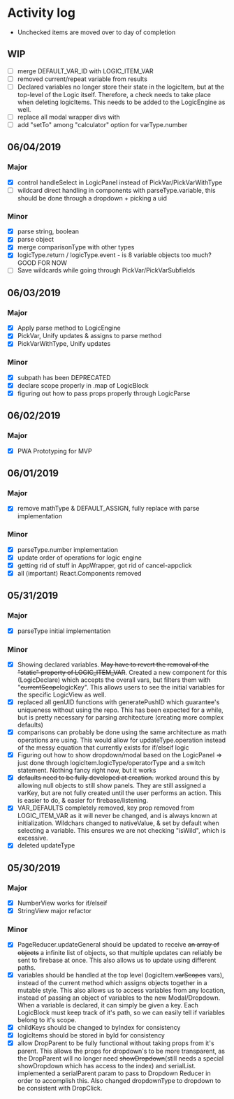 # Activity log
- Unchecked items are moved over to day of completion

## WIP
- [ ] merge DEFAULT_VAR_ID with LOGIC_ITEM_VAR
- [ ] removed current/repeat variable from results
- [ ] Declared variables no longer store their state in the logicItem, but at the top-level of the Logic itself. Therefore, a check needs to take place when deleting logicItems. This needs to be added to the LogicEngine as well.
- [ ] replace all modal wrapper divs with <Body>
- [ ] add "setTo" among "calculator" option for varType.number

## 06/04/2019
### Major
- [x] control handleSelect in LogicPanel instead of PickVar/PickVarWithType
- [ ] wildcard direct handling in components with parseType.variable, this should be done through a dropdown + picking a uid

### Minor
- [x] parse string, boolean
- [x] parse object
- [x] merge comparisonType with other types
- [x] logicType.return / logicType.event - is 8 variable objects too much? GOOD FOR NOW
- [ ] Save wildcards while going through PickVar/PickVarSubfields

## 06/03/2019
### Major
- [x] Apply parse method to LogicEngine
- [x] PickVar, Unify updates & assigns to parse method
- [x] PickVarWithType, Unify updates

### Minor
- [x] subpath has been DEPRECATED
- [x] declare scope properly in .map of LogicBlock
- [x] figuring out how to pass props properly through LogicParse

## 06/02/2019
### Major
- [x] PWA Prototyping for MVP

## 06/01/2019
### Major
- [x] remove mathType & DEFAULT_ASSIGN, fully replace with parse implementation

### Minor
- [x] parseType.number implementation
- [x] update order of operations for logic engine
- [x] getting rid of stuff in AppWrapper, got rid of cancel-appclick
- [x] all (important) React.Components removed

## 05/31/2019
### Major
- [x] parseType initial implementation

### Minor
- [x] Showing declared variables. ~~May have to revert the removal of the "static" property of LOGIC_ITEM_VAR~~. Created a new component for this (LogicDeclare) which accepts the overall vars, but filters them with "~~currentScope~~logicKey". This allows users to see the initial variables for the specific LogicView as well.
- [x] replaced all genUID functions with generatePushID which guarantee's uniqueness without using the repo. This has been expected for a while, but is pretty necessary for parsing architecture (creating more complex defaults)
- [x] comparisons can probably be done using the same architecture as math operations are using. This would allow for updateType.operation instead of the messy equation that currently exists for if/elseif logic
- [x] Figuring out how to show dropdown/modal based on the LogicPanel => just done through logicItem.logicType/operatorType and a switch statement. Nothing fancy right now, but it works
- [x] ~~defaults need to be fully developed at creation.~~ worked around this by allowing null objects to still show panels. They are still assigned a varKey, but are not fully created until the user performs an action. This is easier to do, & easier for firebase/listening.
- [x] VAR_DEFAULTS completely removed, key prop removed from LOGIC_ITEM_VAR as it will never be changed, and is always known at initialization. Wildchars changed to nativeValue, & set by default when selecting a variable. This ensures we are not checking "isWild", which is excessive.
- [x] deleted updateType

## 05/30/2019
### Major
- [x] NumberView works for if/elseif
- [x] StringView major refactor

### Minor
- [x] PageReducer.updateGeneral should be updated to receive ~~an array of objects~~ a infinite list of objects, so that multiple updates can reliably be sent to firebase at once. This also allows us to update using different paths.
- [x] variables should be handled at the top level (logicItem.~~varScopes~~ vars), instead of the current method which assigns objects together in a mutable style. This also allows us to access variables from any location, instead of passing an object of variables to the new Modal/Dropdown. When a variable is declared, it can simply be given a key. Each LogicBlock must keep track of it's path, so we can easily tell if variables belong to it's scope.
- [x] childKeys should be changed to byIndex for consistency
- [x] logicItems should be stored in byId for consistency
- [x] allow DropParent to be fully functional without taking props from it's parent. This allows the props for dropdown's to be more transparent, as the DropParent will no longer need ~~showDropdown~~(still needs a special showDropdown which has access to the index) and serialList. implemented a serialParent param to pass to Dropdown Reducer in order to accomplish this. Also changed dropdownType to dropdown to be consistent with DropClick.